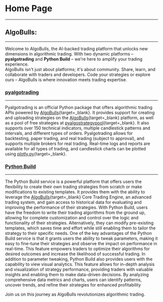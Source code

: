 # Home Page

---
## AlgoBulls:

---
Welcome to AlgoBulls, the AI-backed trading platform that unlocks new dimensions in algorithmic trading. With two dynamic platforms – **pyalgotrading** and **Python Build** – we're here to amplify your trading experience.  
AlgoBulls isn't just about platforms; it's about community. Share, learn, and collaborate with traders and developers. Code your strategies or explore ours – AlgoBulls is where innovation meets trading expertise.
### [pyalgotrading](pyalgotrad/index.md)

---
Pyalgotrading is an official Python package that offers algorithmic trading APIs powered by [AlgoBulls](https://www.algobulls.com/){target=_blank}. It provides support for creating and uploading strategies on the [AlgoBulls](https://www.algobulls.com/){target=_blank} platform, as well as a pool of free strategies at [pyalgostrategypool](https://github.com/algobulls/pyalgostrategypool){target=_blank}. It
also supports over 150 technical indicators, multiple candlestick patterns and intervals, and different types of orders. Pyalgotrading allows for backtesting, paper trading, and real trading (subject to approval), and supports multiple brokers for
real trading. Real-time logs and reports are available for all types of trading, and candlestick charts can be plotted using [plotly.py](https://github.com/plotly/plotly.py){target=_blank}.

### [Python Build](python_build/index.md)

---
The Python Build service is a powerful platform that offers users the flexibility to create their own trading strategies from scratch or make modifications to existing templates. It provides them with the ability to leverage the [AlgoBulls](https://www.algobulls.com/){target=_blank} Core Trading Engine, an advanced trading system, and gain access to historical data for evaluating and improving the performance of their strategies.
With Python Build, users have the freedom to write their trading algorithms from the ground up, allowing for complete customization and control over the logic and functionality of their strategies. Alternatively, they can modify pre-existing templates, which saves time and effort while still enabling them to tailor the strategy to their specific needs.
One of the key advantages of the Python Build service is that it grants users the ability to tweak parameters, making it easy to fine-tune their strategies and observe the impact on performance in real-time. This feature empowers traders to optimize their algorithms for desired outcomes and increase the likelihood of successful trading.
In addition to parameter tweaking, Python Build also provides users with the capability to view visual analytics. This feature allows for in-depth analysis and visualization of strategy performance, providing traders with valuable insights and enabling them to make data-driven decisions. By analyzing comprehensive data metrics and charts, users can identify patterns, uncover trends, and refine their strategies for enhanced profitability

Join us on this journey as AlgoBulls revolutionizes algorithmic trading.
